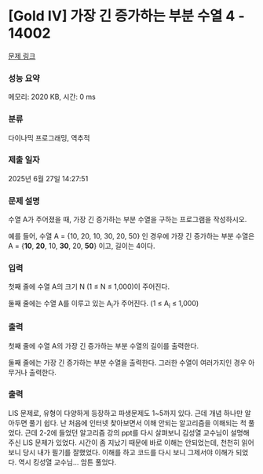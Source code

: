 # [Gold IV] 가장 긴 증가하는 부분 수열 4 - 14002 

[문제 링크](https://www.acmicpc.net/problem/14002) 

### 성능 요약

메모리: 2020 KB, 시간: 0 ms

### 분류

다이나믹 프로그래밍, 역추적

### 제출 일자

2025년 6월 27일 14:27:51

### 문제 설명

<p>수열 A가 주어졌을 때, 가장 긴 증가하는 부분 수열을 구하는 프로그램을 작성하시오.</p>

<p>예를 들어, 수열 A = {10, 20, 10, 30, 20, 50} 인 경우에 가장 긴 증가하는 부분 수열은 A = {<strong>10</strong>, <strong>20</strong>, 10, <strong>30</strong>, 20, <strong>50</strong>} 이고, 길이는 4이다.</p>

### 입력 

 <p>첫째 줄에 수열 A의 크기 N (1 ≤ N ≤ 1,000)이 주어진다.</p>

<p>둘째 줄에는 수열 A를 이루고 있는 A<sub>i</sub>가 주어진다. (1 ≤ A<sub>i</sub> ≤ 1,000)</p>

### 출력 

 <p>첫째 줄에 수열 A의 가장 긴 증가하는 부분 수열의 길이를 출력한다.</p>

<p>둘째 줄에는 가장 긴 증가하는 부분 수열을 출력한다. 그러한 수열이 여러가지인 경우 아무거나 출력한다.</p>

### 출력 

 <p>LIS 문제로, 유형이 다양하게 등장하고 파생문제도 1~5까지 있다. 근데 개념 하나만 알아두면 풀기 쉽다. 난 처음에 인터넷 찾아보면서 이해 안되는 알고리즘을 이해되는 척 풀었다. 근데 2-2에 들었던 알고리즘 강의 ppt를 다시 살펴보니 김성열 교수님이 설명해주신 LIS 문제가 있었다. 시간이 좀 지났기 때문에 바로 이해는 안되었는데, 천천히 읽어보니 당시 내가 필기를 잘했었다. 이해를 하고 코드를 다시 보니 그제서야 이해가 되었다. 역시 킹성열 교수님... 암튼 풀었다. </p>

